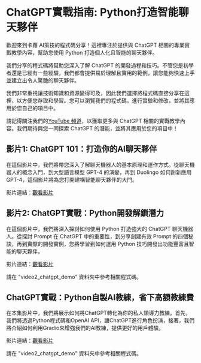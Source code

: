 # ChatGPT實戰指南: Python打造智能聊天夥伴

歡迎來到卡蘿 AI策技的程式碼分享！這裡專注於提供與 ChatGPT 相關的專業實戰教學內容，幫助您使用 Python 打造個人化且智能的聊天夥伴。

我們分享的程式碼將幫助您深入了解 ChatGPT 的開發過程和技巧。不管您是初學者還是已經有一些經驗，我們都會提供易於理解且實用的範例，讓您能夠快速上手並建立出令人驚艷的聊天夥伴。

我們非常重視讓技術知識和資源變得可及，因此我們選擇將程式碼直接分享在這裡，以方便您存取和學習。您可以瀏覽我們的程式碼，進行實驗和修改，並將其應用於您自己的項目中。

請記得關注我們的[YouTube 頻道](https://www.youtube.com/channel/UCvUSl4u683zlg_DeA0Atqjw)，以獲取更多與 ChatGPT 相關的實戰教學內容。我們期待與您一同探索 ChatGPT 的潛能，並將其應用於您的項目中！


## 影片1: ChatGPT 101：打造你的AI聊天夥伴
在這個影片中，我們將帶您深入了解聊天機器人的基本原理和運作方式。從聊天機器人的概念入門，到大型語言模型 GPT-4 的演變，再到 Duolingo 如何創新應用 GPT-4，這個影片將為您打開建構智能聊天夥伴的大門。

影片連結：[觀看影片](https://www.youtube.com/channel/UCvUSl4u683zlg_DeA0Atqjw)

## 影片2: ChatGPT實戰：Python開發解鎖潛力

在這個影片中，我們將深入探討如何使用 Python 打造強大的 ChatGPT 聊天機器人。從探討 Prompt 在 ChatGPT 中的重要性，到分享創建有效 Prompt 的四個秘訣，再到實際的開發實例，您將學習到如何運用 Python 技巧開發出功能豐富且智能的聊天夥伴。

影片連結：[觀看影片](https://www.youtube.com/channel/UCvUSl4u683zlg_DeA0Atqjw)

請在 "video2_chatgpt_demo" 資料夾中參考相關程式碼。

## ChatGPT實戰：Python自製AI教練，省下高額教練費

在本集影片中，我們將展示如何將ChatGPT轉化為你的私人領導力教練。首先，我們將透過Python程式碼和OpenAI API，讓ChatGPT進行角色扮演，接著，我們將介紹如何利用Gradio來增強我們的AI教練，提供更好的用戶體驗。

影片連結：[觀看影片](https://www.youtube.com/channel/UCvUSl4u683zlg_DeA0Atqjw)

請在 "video2_chatgpt_demo" 資料夾中參考相關程式碼。